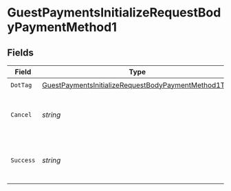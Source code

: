 # GuestPaymentsInitializeRequestBodyPaymentMethod1


## Fields

| Field                                                                                                                                 | Type                                                                                                                                  | Required                                                                                                                              | Description                                                                                                                           | Example                                                                                                                               |
| ------------------------------------------------------------------------------------------------------------------------------------- | ------------------------------------------------------------------------------------------------------------------------------------- | ------------------------------------------------------------------------------------------------------------------------------------- | ------------------------------------------------------------------------------------------------------------------------------------- | ------------------------------------------------------------------------------------------------------------------------------------- |
| `DotTag`                                                                                                                              | [GuestPaymentsInitializeRequestBodyPaymentMethod1Tag](../../models/operations/guestpaymentsinitializerequestbodypaymentmethod1tag.md) | :heavy_check_mark:                                                                                                                    | N/A                                                                                                                                   | paypal                                                                                                                                |
| `Cancel`                                                                                                                              | *string*                                                                                                                              | :heavy_check_mark:                                                                                                                    | Redirect URL for canceled PayPal transaction.                                                                                         | www.example.com/handle_paypal_cancel                                                                                                  |
| `Success`                                                                                                                             | *string*                                                                                                                              | :heavy_check_mark:                                                                                                                    | Redirect URL for successful PayPal transaction.                                                                                       | www.example.com/handle_paypal_success                                                                                                 |